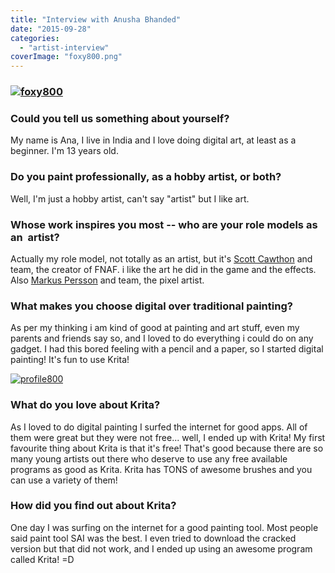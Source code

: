 ```yaml
---
title: "Interview with Anusha Bhanded"
date: "2015-09-28"
categories: 
  - "artist-interview"
coverImage: "foxy800.png"
---
```


### [![foxy800](/images/posts/2015/foxy800.png)](/images/posts/2015/FOXY-FOXY.png)

### Could you tell us something about yourself?

My name is Ana, I live in India and I love doing digital art, at least as a beginner. I'm 13 years old.

### Do you paint professionally, as a hobby artist, or both?

Well, I'm just a hobby artist, can't say "artist" but I like art.

### Whose work inspires you most -- who are your role models as an  artist?

Actually my role model, not totally as an artist, but it's [Scott Cawthon](http://www.scottgames.com/) and team, the creator of FNAF. i like the art he did in the game and the effects. Also [Markus Persson](https://en.wikipedia.org/wiki/Markus_Persson) and team, the pixel artist.

### What makes you choose digital over traditional painting?

As per my thinking i am kind of good at painting and art stuff, even my parents and friends say so, and I loved to do everything i could do on any gadget. I had this bored feeling with a pencil and a paper, so I started digital painting! It's fun to use Krita!

[![profile800](/images/posts/2015/profile800.png)](/images/posts/2015/profile-help.png)

### What do you love about Krita?

As I loved to do digital painting I surfed the internet for good apps. All of them were great but they were not free... well, I ended up with Krita! My first favourite thing about Krita is that it's free! That's good because there are so many young artists out there who deserve to use any free available programs as good as Krita. Krita has TONS of awesome brushes and you can use a variety of them!

### How did you find out about Krita?

One day I was surfing on the internet for a good painting tool. Most people said paint tool SAI was the best. I even tried to download the cracked version but that did not work, and I ended up using an awesome program called Krita! =D
